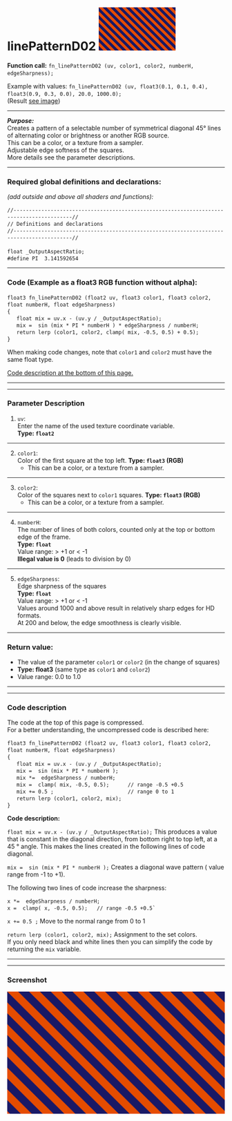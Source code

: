 ﻿# linePatternD02  [![](../images/linePatternD02-thumb.png)](../images/linePatternD02.png)

**Function call:** `fn_linePatternD02 (uv, color1, color2, numberH, edgeSharpness);`  

Example with values: `fn_linePatternD02 (uv, float3(0.1, 0.1, 0.4), float3(0.9, 0.3, 0.0), 20.0, 1000.0);`  
(Result [see image](../images/linePatternD02.png))
  
--- 
  
***Purpose:***  
Creates a pattern of a selectable number of symmetrical diagonal 45° lines  
of alternating color or brightness or another RGB source.     
This can be a color, or a texture from a sampler.  
Adjustable edge softness of the squares.   
More details see the parameter descriptions.  

---
    
### Required global definitions and declarations:
*(add outside and above all shaders and functions):*
```` Code
//-----------------------------------------------------------------------------------------//
// Definitions and declarations
//-----------------------------------------------------------------------------------------//

float _OutputAspectRatio;
#define PI  3.141592654
````
---

### Code (Example as a float3 RGB function without alpha):
```` Code
float3 fn_linePatternD02 (float2 uv, float3 color1, float3 color2, float numberH, float edgeSharpness)
{ 
   float mix = uv.x - (uv.y / _OutputAspectRatio);
   mix =  sin (mix * PI * numberH ) * edgeSharpness / numberH;
   return lerp (color1, color2, clamp( mix, -0.5, 0.5) + 0.5);
}
````   
When making code changes, note that `color1` and `color2` must have the same float type.

[Code description at the bottom of this page.](#code-description)


---
---

### Parameter Description  
  
   1. `uv`:  
     Enter the name of the used texture coordinate variable.  
     **Type: `float2`**  
      

---

  
   2. `color1`:  
     Color of the first square at the top left. 
     **Type: `float3` (RGB)**  
       - This can be a color, or a texture from a sampler.

  
---

   3. `color2`:  
     Color of the squares next to `color1` squares. 
     **Type: `float3` (RGB)**  
       - This can be a color, or a texture from a sampler.  

       
---

   4. `numberH`:  
     The number of lines of both colors, counted only at the top or bottom edge of the frame.    
     **Type: `float`**  
     Value range: > +1   or < -1  
     **Illegal value is 0** (leads to division by 0)  


---

   5. `edgeSharpness`:  
     Edge sharpness of the squares  
     **Type: `float`**  
     Value range: > +1   or < -1  
     Values around 1000 and above result in relatively sharp edges for HD formats.  
     At 200 and below, the edge smoothness is clearly visible.  


---

### Return value:
   - The value of the parameter `color1` or `color2` (in the change of squares)  
   - **Type: float3** (same type as `color1` and `color2`)    
   - Value range: 0.0 to 1.0  

 
---
---

### Code description  

The code at the top of this page is compressed.  
For a better understanding, the uncompressed code is described here:
```` Code
float3 fn_linePatternD02 (float2 uv, float3 color1, float3 color2, float numberH, float edgeSharpness)
{ 
   float mix = uv.x - (uv.y / _OutputAspectRatio);
   mix =  sin (mix * PI * numberH );
   mix *=  edgeSharpness / numberH;
   mix =  clamp( mix, -0.5, 0.5);      // range -0.5 +0.5
   mix += 0.5 ;                        // range 0 to 1
   return lerp (color1, color2, mix);
}
````
**Code description:**  
 
`float mix = uv.x - (uv.y / _OutputAspectRatio);` This produces a value that is constant in the diagonal direction, 
from bottom right to top left, at a 45 ° angle.
This makes the lines created in the following lines of code diagonal.  

`mix =  sin (mix * PI * numberH );` Creates a diagonal wave pattern ( value range from -1 to +1).

The following two lines of code increase the sharpness:
```` Code
x *=  edgeSharpness / numberH;
x =  clamp( x, -0.5, 0.5);   // range -0.5 +0.5`
````
` x += 0.5 ; ` Move to the normal range from 0 to 1  

`return lerp (color1, color2, mix);` Assignment to the set colors.  
If you only need black and white lines then you can simplify the code by returning the `mix` variable.  



---
---
### Screenshot  
![](../images/linePatternD02.png)
